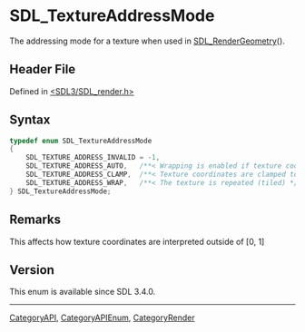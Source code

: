 # SDL_TextureAddressMode

The addressing mode for a texture when used in [SDL_RenderGeometry](SDL_RenderGeometry)().

## Header File

Defined in [<SDL3/SDL_render.h>](https://github.com/libsdl-org/SDL/blob/main/include/SDL3/SDL_render.h)

## Syntax

```c
typedef enum SDL_TextureAddressMode
{
    SDL_TEXTURE_ADDRESS_INVALID = -1,
    SDL_TEXTURE_ADDRESS_AUTO,   /**< Wrapping is enabled if texture coordinates are outside [0, 1], this is the default */
    SDL_TEXTURE_ADDRESS_CLAMP,  /**< Texture coordinates are clamped to the [0, 1] range */
    SDL_TEXTURE_ADDRESS_WRAP,   /**< The texture is repeated (tiled) */
} SDL_TextureAddressMode;
```

## Remarks

This affects how texture coordinates are interpreted outside of [0, 1]

## Version

This enum is available since SDL 3.4.0.

----
[CategoryAPI](CategoryAPI), [CategoryAPIEnum](CategoryAPIEnum), [CategoryRender](CategoryRender)

